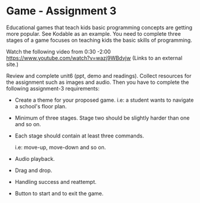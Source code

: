 # Game - Assignment 3
Educational games that teach kids basic programming concepts are getting more popular. See Kodable as an example.
You need to complete three stages of a game focuses on teaching kids the basic skills of programming. 

Watch the following video from 0:30 -2:00 
https://www.youtube.com/watch?v=wazj9WBdvjw (Links to an external site.)

 
Review and complete unit6 (ppt, demo and readings).
Collect resources for the assignment such as images and audio. 
Then you have to complete the following assignment-3 requirements:

 - Create a theme for your proposed game.
   i.e: a student wants to navigate a school's floor plan.

 - Minimum of three stages. Stage two should be slightly harder than one and so on.

 - Each stage should contain at least three commands. 

   i.e: move-up, move-down and so on.

 - Audio playback.

 - Drag and drop.

 - Handling success and reattempt.

 - Button to start and to exit the game.

